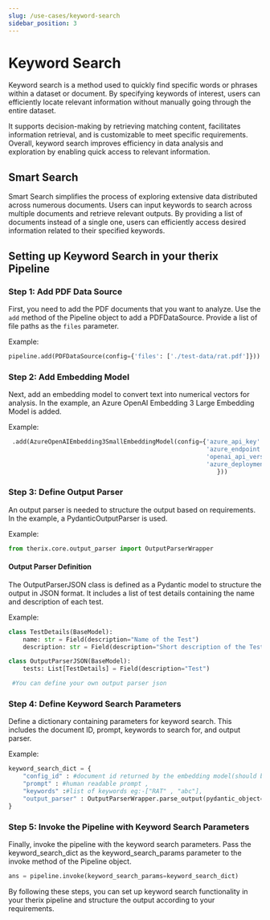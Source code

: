 ```yaml
---
slug: /use-cases/keyword-search
sidebar_position: 3
---
```


# Keyword Search


Keyword search is a method used to quickly find specific words or phrases within a dataset or document. By specifying keywords of interest, users can efficiently locate relevant information without manually going through the entire dataset. 

It supports decision-making by retrieving matching content, facilitates information retrieval, and is customizable to meet specific requirements. Overall, keyword search improves efficiency in data analysis and exploration by enabling quick access to relevant information.



## Smart Search

Smart Search simplifies the process of exploring extensive data distributed across numerous documents. Users can input keywords to search across multiple documents and retrieve relevant outputs. By providing a list of documents instead of a single one, users can efficiently access desired information related to their specified keywords.

## Setting up Keyword Search in your therix Pipeline

### Step 1: Add PDF Data Source
First, you need to add the PDF documents that you want to analyze. Use the `add` method of the Pipeline object to add a PDFDataSource. Provide a list of file paths as the `files` parameter.

Example:
```python
pipeline.add(PDFDataSource(config={'files': ['./test-data/rat.pdf']}))
```

### Step 2: Add Embedding Model
Next, add an embedding model to convert text into numerical vectors for analysis. In the example, an Azure OpenAI Embedding 3 Large Embedding Model is added.

Example:
```python
 .add(AzureOpenAIEmbedding3SmallEmbeddingModel(config={'azure_api_key':'',
                                                       'azure_endpoint':'',
                                                       'openai_api_version':'',
                                                       'azure_deployment':''
                                                          }))
```


### Step 3: Define Output Parser
An output parser is needed to structure the output based on requirements. In the example, a PydanticOutputParser is used.

Example:

```python
from therix.core.output_parser import OutputParserWrapper
```

#### Output Parser Definition

The OutputParserJSON class is defined as a Pydantic model to structure the output in JSON format. It includes a list of test details containing the name and description of each test.

Example:
```python
class TestDetails(BaseModel):
    name: str = Field(description="Name of the Test")
    description: str = Field(description="Short description of the Test")

class OutputParserJSON(BaseModel):
    tests: List[TestDetails] = Field(description="Test")

 #You can define your own output parser json   
```


### Step 4: Define Keyword Search Parameters
Define a dictionary containing parameters for keyword search. This includes the document ID, prompt, keywords to search for, and output parser.

Example:

```python
keyword_search_dict = {
    "config_id" : #document id returned by the embedding model(should be a list[]),
    "prompt" : #human readable prompt ,
    "keywords" :#list of keywords eg:-["RAT" , "abc"],
    "output_parser" : OutputParserWrapper.parse_output(pydantic_object=OutputParserJSON) #pass your defined output parser here
}
```

### Step 5: Invoke the Pipeline with Keyword Search Parameters
Finally, invoke the pipeline with the keyword search parameters. Pass the keyword_search_dict as the keyword_search_params parameter to the invoke method of the Pipeline object.

```python
ans = pipeline.invoke(keyword_search_params=keyword_search_dict)
```


By following these steps, you can set up keyword search functionality in your therix pipeline and structure the output according to your requirements.



